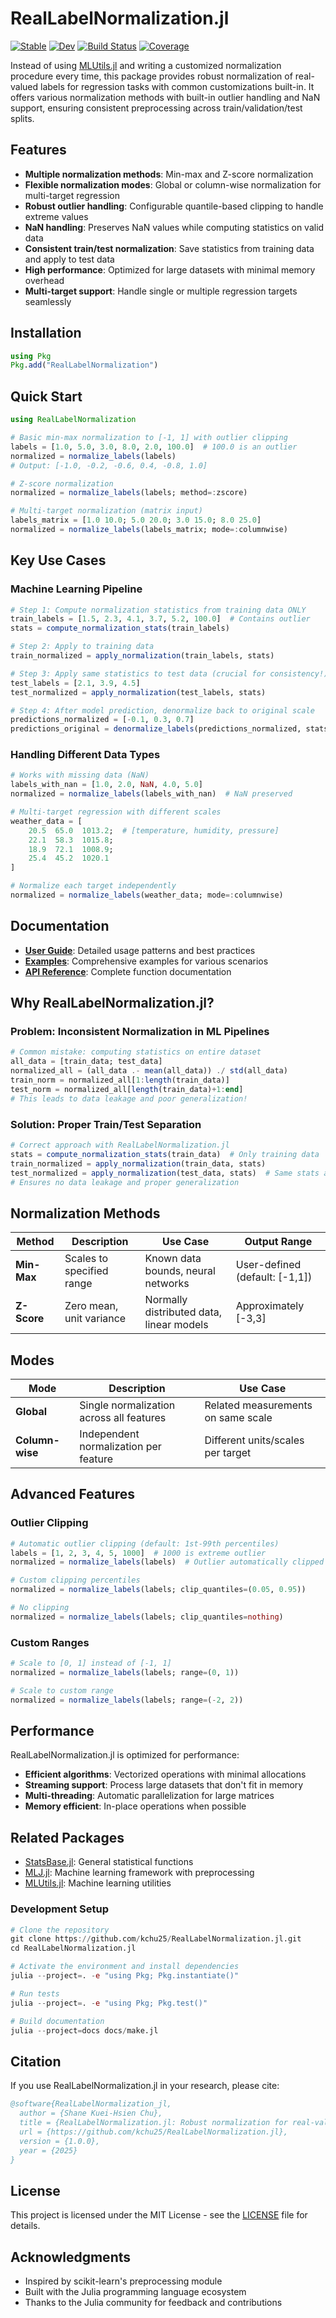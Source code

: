 # RealLabelNormalization.jl

[![Stable](https://img.shields.io/badge/docs-stable-blue.svg)](https://kchu25.github.io/RealLabelNormalization.jl/stable/)
[![Dev](https://img.shields.io/badge/docs-dev-blue.svg)](https://kchu25.github.io/RealLabelNormalization.jl/dev/)
[![Build Status](https://github.com/kchu25/RealLabelNormalization.jl/actions/workflows/CI.yml/badge.svg?branch=main)](https://github.com/kchu25/RealLabelNormalization.jl/actions/workflows/CI.yml?query=branch%3Amain)
[![Coverage](https://codecov.io/gh/kchu25/RealLabelNormalization.jl/branch/main/graph/badge.svg)](https://codecov.io/gh/kchu25/RealLabelNormalization.jl)


Instead of using [MLUtils.jl](https://github.com/JuliaML/MLUtils.jl) and writing a customized normalization procedure every time, this package provides robust normalization of real-valued labels for regression tasks with common customizations built-in. It offers various normalization methods with built-in outlier handling and NaN support, ensuring consistent preprocessing across train/validation/test splits.

## Features

- **Multiple normalization methods**: Min-max and Z-score normalization
- **Flexible normalization modes**: Global or column-wise normalization for multi-target regression
- **Robust outlier handling**: Configurable quantile-based clipping to handle extreme values
- **NaN handling**: Preserves NaN values while computing statistics on valid data
- **Consistent train/test normalization**: Save statistics from training data and apply to test data
- **High performance**: Optimized for large datasets with minimal memory overhead
- **Multi-target support**: Handle single or multiple regression targets seamlessly

## Installation

```julia
using Pkg
Pkg.add("RealLabelNormalization")
```

## Quick Start

```julia
using RealLabelNormalization

# Basic min-max normalization to [-1, 1] with outlier clipping
labels = [1.0, 5.0, 3.0, 8.0, 2.0, 100.0]  # 100.0 is an outlier
normalized = normalize_labels(labels)
# Output: [-1.0, -0.2, -0.6, 0.4, -0.8, 1.0]

# Z-score normalization
normalized = normalize_labels(labels; method=:zscore)

# Multi-target normalization (matrix input)
labels_matrix = [1.0 10.0; 5.0 20.0; 3.0 15.0; 8.0 25.0]
normalized = normalize_labels(labels_matrix; mode=:columnwise)
```

## Key Use Cases

### Machine Learning Pipeline

```julia
# Step 1: Compute normalization statistics from training data ONLY
train_labels = [1.5, 2.3, 4.1, 3.7, 5.2, 100.0]  # Contains outlier
stats = compute_normalization_stats(train_labels)

# Step 2: Apply to training data
train_normalized = apply_normalization(train_labels, stats)

# Step 3: Apply same statistics to test data (crucial for consistency!)
test_labels = [2.1, 3.9, 4.5]
test_normalized = apply_normalization(test_labels, stats)

# Step 4: After model prediction, denormalize back to original scale
predictions_normalized = [-0.1, 0.3, 0.7]
predictions_original = denormalize_labels(predictions_normalized, stats)
```

### Handling Different Data Types

```julia
# Works with missing data (NaN)
labels_with_nan = [1.0, 2.0, NaN, 4.0, 5.0]
normalized = normalize_labels(labels_with_nan)  # NaN preserved

# Multi-target regression with different scales
weather_data = [
    20.5  65.0  1013.2;  # [temperature, humidity, pressure]
    22.1  58.3  1015.8;
    18.9  72.1  1008.9;
    25.4  45.2  1020.1
]

# Normalize each target independently
normalized = normalize_labels(weather_data; mode=:columnwise)
```

## Documentation

- [**User Guide**](https://kchu25.github.io/RealLabelNormalization.jl/dev/guide/): Detailed usage patterns and best practices
- [**Examples**](https://kchu25.github.io/RealLabelNormalization.jl/dev/examples/): Comprehensive examples for various scenarios
- [**API Reference**](https://kchu25.github.io/RealLabelNormalization.jl/dev/api/): Complete function documentation

## Why RealLabelNormalization.jl?

### Problem: Inconsistent Normalization in ML Pipelines

```julia
# Common mistake: computing statistics on entire dataset
all_data = [train_data; test_data]
normalized_all = (all_data .- mean(all_data)) ./ std(all_data)
train_norm = normalized_all[1:length(train_data)]
test_norm = normalized_all[length(train_data)+1:end]
# This leads to data leakage and poor generalization!
```

### Solution: Proper Train/Test Separation

```julia
# Correct approach with RealLabelNormalization.jl
stats = compute_normalization_stats(train_data)  # Only training data
train_normalized = apply_normalization(train_data, stats)
test_normalized = apply_normalization(test_data, stats)  # Same stats applied
# Ensures no data leakage and proper generalization
```

## Normalization Methods

| Method | Description | Use Case | Output Range |
|--------|-------------|----------|--------------|
| **Min-Max** | Scales to specified range | Known data bounds, neural networks | User-defined (default: [-1,1]) |
| **Z-Score** | Zero mean, unit variance | Normally distributed data, linear models | Approximately [-3,3] |

## Modes

| Mode | Description | Use Case |
|------|-------------|----------|
| **Global** | Single normalization across all features | Related measurements on same scale |
| **Column-wise** | Independent normalization per feature | Different units/scales per target |

## Advanced Features

### Outlier Clipping

```julia
# Automatic outlier clipping (default: 1st-99th percentiles)
labels = [1, 2, 3, 4, 5, 1000]  # 1000 is extreme outlier
normalized = normalize_labels(labels)  # Outlier automatically clipped

# Custom clipping percentiles
normalized = normalize_labels(labels; clip_quantiles=(0.05, 0.95))

# No clipping
normalized = normalize_labels(labels; clip_quantiles=nothing)
```

### Custom Ranges

```julia
# Scale to [0, 1] instead of [-1, 1]
normalized = normalize_labels(labels; range=(0, 1))

# Scale to custom range
normalized = normalize_labels(labels; range=(-2, 2))
```

## Performance

RealLabelNormalization.jl is optimized for performance:

- **Efficient algorithms**: Vectorized operations with minimal allocations
- **Streaming support**: Process large datasets that don't fit in memory
- **Multi-threading**: Automatic parallelization for large matrices
- **Memory efficient**: In-place operations when possible

## Related Packages

- [StatsBase.jl](https://github.com/JuliaStats/StatsBase.jl): General statistical functions
- [MLJ.jl](https://github.com/alan-turing-institute/MLJ.jl): Machine learning framework with preprocessing
- [MLUtils.jl](https://github.com/JuliaML/MLUtils.jl): Machine learning utilities

### Development Setup

```julia
# Clone the repository
git clone https://github.com/kchu25/RealLabelNormalization.jl.git
cd RealLabelNormalization.jl

# Activate the environment and install dependencies
julia --project=. -e "using Pkg; Pkg.instantiate()"

# Run tests
julia --project=. -e "using Pkg; Pkg.test()"

# Build documentation
julia --project=docs docs/make.jl
```

## Citation

If you use RealLabelNormalization.jl in your research, please cite:

```bibtex
@software{RealLabelNormalization_jl,
  author = {Shane Kuei-Hsien Chu},
  title = {RealLabelNormalization.jl: Robust normalization for real-valued regression labels},
  url = {https://github.com/kchu25/RealLabelNormalization.jl},
  version = {1.0.0},
  year = {2025}
}
```

## License

This project is licensed under the MIT License - see the [LICENSE](LICENSE) file for details.

## Acknowledgments

- Inspired by scikit-learn's preprocessing module
- Built with the Julia programming language ecosystem
- Thanks to the Julia community for feedback and contributions
